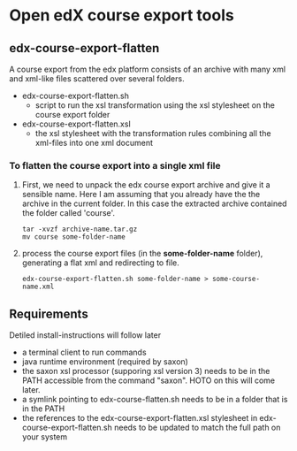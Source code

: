 # Open edX course export tools

## edx-course-export-flatten
A course export from the edx platform consists of an archive with many xml and xml-like files scattered over several folders.
- edx-course-export-flatten.sh
  - script to run the xsl transformation using the xsl stylesheet on the course export folder
- edx-course-export-flatten.xsl
  - the xsl stylesheet with the transformation rules combining all the xml-files into one xml document

### To flatten the course export into a single xml file
1. First, we need to unpack the edx course export archive and give it a sensible name. Here I am assuming that you already have the the archive in the current folder. In this case the extracted archive contained the folder called 'course'.

   ```
   tar -xvzf archive-name.tar.gz
   mv course some-folder-name
   ```

2. process the course export files (in the **some-folder-name** folder), generating a flat xml and redirecting to file.

   ```
   edx-course-export-flatten.sh some-folder-name > some-course-name.xml
   ```

## Requirements
Detiled install-instructions will follow later
- a terminal client to run commands
- java runtime environment (required by saxon)
- the saxon xsl processor (supporing xsl version 3) needs to be in the PATH accessible from the command "saxon". HOTO on this will come later.
- a symlink pointing to edx-course-flatten.sh needs to be in a folder that is in the PATH
- the references to the edx-course-export-flatten.xsl stylesheet in edx-course-export-flatten.sh needs to be updated to match the full path on your system
